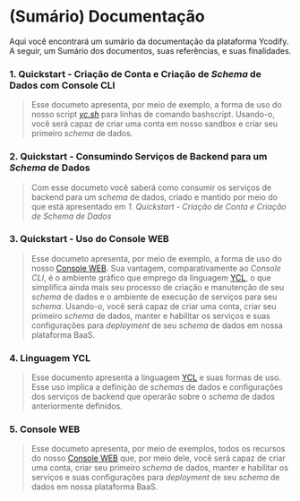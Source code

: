 # (Sumário) Documentação

Aqui você encontrará um sumário da documentação da plataforma Ycodify. A seguir, um Sumário dos documentos, suas referências, e suas finalidades.

### 1. Quickstart - Criação de Conta e Criação de _Schema_ de Dados com Console CLI
> Esse documeto apresenta, por meio de exemplo, a forma de uso do nosso script _[yc.sh](https://github.com/ycodify-tech/cli-scripts/blob/master/yc.sh)_ para linhas de comando bashscript. Usando-o, você será capaz de criar uma conta em nosso sandbox e criar seu primeiro _schema_ de dados. 

### 2. Quickstart - Consumindo Serviços de Backend para um _Schema_ de Dados
> Com esse documeto você saberá como consumir os serviços de backend para um _schema_ de dados, criado e mantido por meio do que está apresentado em _1. Quickstart - Criação de Conta e Criação de _Schema_ de Dados_

### 3. Quickstart - Uso do Console WEB
> Esse documeto apresenta, por meio de exemplo, a forma de uso do nosso [Console WEB](https://api.ycodify.com/app/index.html). Sua vantagem, comparativamente ao _Console CLI_, é o ambiente gráfico que emprego da linguagem [YCL](https://github.com/ycodify-tech/cli-scripts/blob/master/ycl.md), o que simplifica ainda mais seu processo de criação e manutenção de seu _schema_ de dados e o ambiente de execução de serviços para seu _schema_. Usando-o, você será capaz de criar uma conta, criar seu primeiro _schema_ de dados, manter e habilitar os serviços e suas configurações para _deployment_ de seu _schema_ de dados em nossa plataforma BaaS.

### 4. Linguagem YCL
> Esse documento apresenta a linguagem [YCL](https://github.com/ycodify-tech/cli-scripts/blob/master/ycl.md) e suas formas de uso. Esse uso implica a definição de _schemas_ de dados e configurações dos serviços de backend que operarão sobre o _schema_ de dados anteriormente definidos.

### 5. Console WEB
> Esse documeto apresenta, por meio de exemplos, todos os recursos do nosso [Console WEB](https://api.ycodify.com/app/index.html) que, por meio dele, você será capaz de criar uma conta, criar seu primeiro _schema_ de dados, manter e habilitar os serviços e suas configurações para _deployment_ de seu _schema_ de dados em nossa plataforma BaaS.

